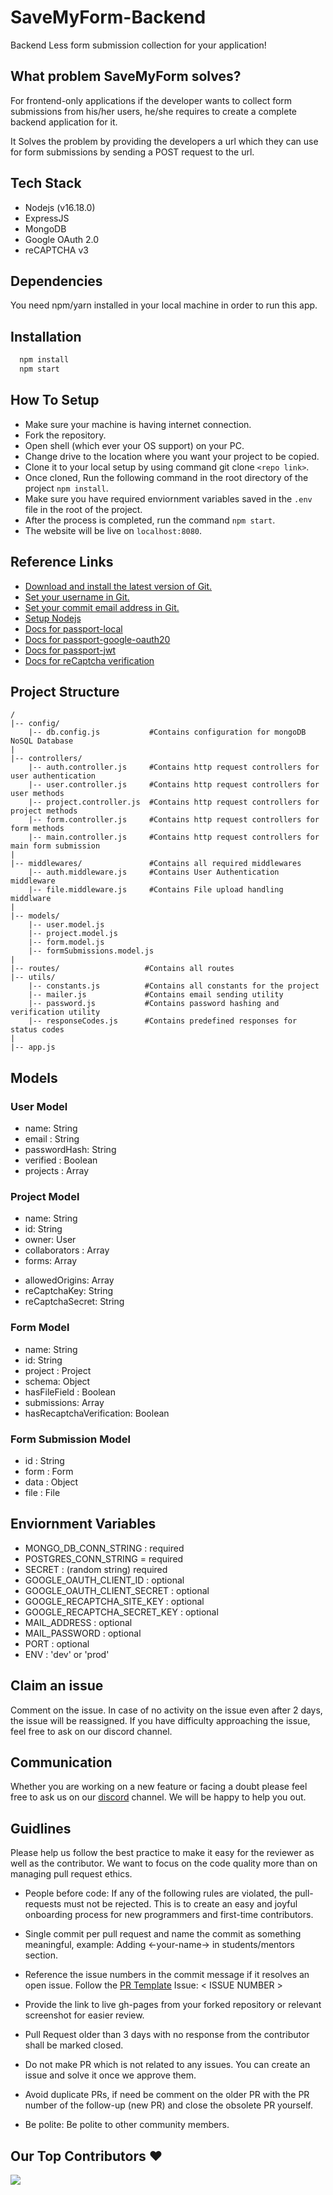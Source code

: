 
# SaveMyForm-Backend
Backend Less form submission collection for your application!

## What problem SaveMyForm solves?
For frontend-only applications if the developer wants to collect form submissions from his/her users, he/she requires to create a complete backend application for it. 

It Solves the problem by providing the developers a url which they can use for form submissions by sending a POST request to the url.



## Tech Stack 
* Nodejs (v16.18.0)
* ExpressJS
* MongoDB
* Google OAuth 2.0
* reCAPTCHA v3
  

## Dependencies
You need npm/yarn installed in your local machine in order to run this app.

## Installation

```bash
  npm install 
  npm start
```
## How To Setup 
* Make sure your machine is having internet connection.
* Fork the repository.
* Open shell (which ever your OS support) on your PC.
* Change drive to the location where you want your project to be copied.
* Clone it to your local setup by using command git clone ```<repo link>```.
* Once cloned, Run the following command in the root directory of the project ```npm install```.
* Make sure you have required enviornment variables saved in the ```.env``` file in the root of the project.
* After the process is completed, run the command ```npm start```.
* The website will be live on ```localhost:8080```.


## Reference Links 
- [Download and install the latest version of Git.](https://git-scm.com/downloads)
- [Set your username in Git.](https://help.github.com/articles/setting-your-username-in-git)
- [Set your commit email address in Git.](https://help.github.com/articles/setting-your-commit-email-address-in-git)
- [Setup Nodejs](https://nodejs.org/en/blog/release/v16.18.1/)
- [Docs for passport-local](https://www.passportjs.org/packages/passport-local/)
- [Docs for passport-google-oauth20](http://www.passportjs.org/packages/passport-google-oauth20/)
- [Docs for passport-jwt](http://www.passportjs.org/packages/passport-jwt/)
- [Docs for reCaptcha verification](https://developers.google.com/recaptcha/docs/verify)

## Project Structure

```
/
|-- config/			
    |-- db.config.js           #Contains configuration for mongoDB NoSQL Database
|    
|-- controllers/
    |-- auth.controller.js     #Contains http request controllers for user authentication
    |-- user.controller.js     #Contains http request controllers for user methods
    |-- project.controller.js  #Contains http request controllers for project methods
    |-- form.controller.js     #Contains http request controllers for form methods
    |-- main.controller.js     #Contains http request controllers for main form submission
|
|-- middlewares/               #Contains all required middlewares
    |-- auth.middleware.js     #Contains User Authentication middleware
    |-- file.middleware.js     #Contains File upload handling middlware
|
|-- models/
    |-- user.model.js
    |-- project.model.js
    |-- form.model.js
    |-- formSubmissions.model.js
|
|-- routes/                   #Contains all routes
|-- utils/
    |-- constants.js          #Contains all constants for the project
    |-- mailer.js             #Contains email sending utility
    |-- password.js           #Contains password hashing and verification utility
    |-- responseCodes.js      #Contains predefined responses for status codes
|
|-- app.js

```
  
## Models

### User Model

- name: String
- email : String
- passwordHash: String
- verified : Boolean
- projects : Array<Project>

### Project Model

- name: String
- id: String
- owner: User
- collaborators : Array<User>
- forms: Array<Form>
- allowedOrigins: Array<String>
- reCaptchaKey: String
- reCaptchaSecret: String

### Form Model

- name: String
- id: String
- project : Project
- schema:  Object
- hasFileField : Boolean
- submissions: Array<FormSubmission>
- hasRecaptchaVerification: Boolean

### Form Submission Model

- id : String
- form : Form
- data : Object
- file : File


## Enviornment Variables

- MONGO_DB_CONN_STRING : required
- POSTGRES_CONN_STRING = required
- SECRET : (random string) required
- GOOGLE_OAUTH_CLIENT_ID : optional
- GOOGLE_OAUTH_CLIENT_SECRET : optional
- GOOGLE_RECAPTCHA_SITE_KEY : optional 
- GOOGLE_RECAPTCHA_SECRET_KEY : optional
- MAIL_ADDRESS : optional
- MAIL_PASSWORD : optional
- PORT : optional
- ENV : 'dev' or 'prod'


## Claim an issue
Comment on the issue. In case of no activity on the issue even after 2 days, the issue will be reassigned. If you have difficulty approaching the issue, feel free to ask on our discord channel.
## Communication 
Whether you are working on a new feature or facing a doubt please feel free to ask us on our [discord](https://discord.gg/D9999YTkS8) channel. We will be happy to help you out.

## Guidlines 
Please help us follow the best practice to make it easy for the reviewer as well as the contributor. We want to focus on the code quality more than on managing pull request ethics.

- People before code: If any of the following rules are violated, the pull-requests must not be rejected. This is to create an easy and joyful onboarding process for new programmers and first-time contributors.

- Single commit per pull request and name the commit as something meaningful, example: Adding <-your-name-> in students/mentors section.

- Reference the issue numbers in the commit message if it resolves an open issue. Follow the [PR Template](https://github.com/opencodeiiita/SaveMyForm-Backend/blob/main/.github/pull_request_template.md) Issue: < ISSUE NUMBER >

- Provide the link to live gh-pages from your forked repository or relevant screenshot for easier review.

- Pull Request older than 3 days with no response from the contributor shall be marked closed.

- Do not make PR which is not related to any issues. You can create an issue and solve it once we approve them.

- Avoid duplicate PRs, if need be comment on the older PR with the PR number of the follow-up (new PR) and close the obsolete PR yourself.

- Be polite: Be polite to other community members.

## Our Top Contributors ♥️
<img src="https://contrib.rocks/image?repo=opencodeiiita/SaveMyForm-Backend"/>
